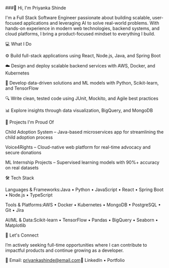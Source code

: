 ###👋 Hi, I'm Priyanka Shinde

I'm a Full Stack Software Engineer passionate about building scalable, user-focused applications and leveraging AI to solve real-world problems. With hands-on experience in modern web technologies, backend systems, and cloud platforms, I bring a product-focused mindset to everything I build.

💻 What I Do

⚙️ Build full-stack applications using React, Node.js, Java, and Spring Boot

☁️ Design and deploy scalable backend services with AWS, Docker, and Kubernetes

🧠 Develop data-driven solutions and ML models with Python, Scikit-learn, and TensorFlow

🔍 Write clean, tested code using JUnit, Mockito, and Agile best practices

📊 Explore insights through data visualization, BigQuery, and MongoDB

🚀 Projects I'm Proud Of

Child Adoption System – Java-based microservices app for streamlining the child adoption process

Voice4Rights – Cloud-native web platform for real-time advocacy and secure donations

ML Internship Projects – Supervised learning models with 90%+ accuracy on real datasets

🛠 Tech Stack

Languages & Frameworks:Java • Python • JavaScript • React • Spring Boot • Node.js • TypeScript

Tools & Platforms:AWS • Docker • Kubernetes • MongoDB • PostgreSQL • Git • Jira

AI/ML & Data:Scikit-learn • TensorFlow • Pandas • BigQuery • Seaborn • Matplotlib

💋 Let's Connect

I’m actively seeking full-time opportunities where I can contribute to impactful products and continue growing as a developer.

📧 Email: priyankashinde@email.com🔗 LinkedIn • Portfolio


